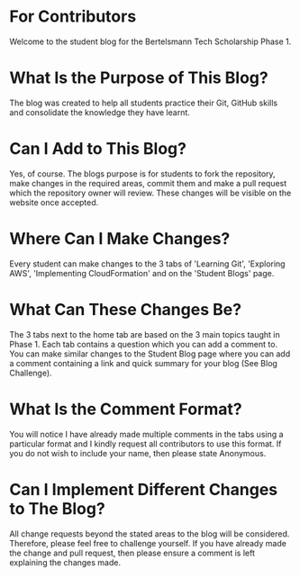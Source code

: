 # For Contributors
Welcome to the student blog for the Bertelsmann Tech Scholarship Phase 1.

# What Is the Purpose of This Blog?
The blog was created to help all students practice their Git, GitHub skills and consolidate the knowledge they have learnt.

# Can I Add to This Blog?
Yes, of course. The blogs purpose is for students to fork the repository, make changes in the required areas, commit them and make a pull request which the repository owner will review. These changes will be visible on the website once accepted.

# Where Can I Make Changes?
Every student can make changes to the 3 tabs of 'Learning Git', 'Exploring AWS', 'Implementing CloudFormation' and on the 'Student Blogs' page.

# What Can These Changes Be?
The 3 tabs next to the home tab are based on the 3 main topics taught in Phase 1. Each tab contains a question which you can add a comment to. You can make similar changes to the Student Blog page where you can add a comment containing a link and quick summary for your blog (See Blog Challenge).

# What Is the Comment Format?
You will notice I have already made multiple comments in the tabs using a particular format and I kindly request all contributors to use this format. If you do not wish to include your name, then please state Anonymous.

# Can I Implement Different Changes to The Blog?
All change requests beyond the stated areas to the blog will be considered. Therefore, please feel free to challenge yourself. If you have already made the change and pull request, then please ensure a comment is left explaining the changes made.

